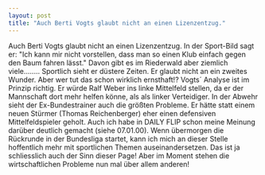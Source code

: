 ```yaml
---
layout: post
title: "Auch Berti Vogts glaubt nicht an einen Lizenzentzug."
---
```


Auch Berti Vogts glaubt nicht an einen Lizenzentzug. In der Sport-Bild sagt er: "Ich kann mir nicht vorstellen, dass man so einen Klub einfach gegen den Baum fahren lässt." Davon gibt es im Riederwald aber ziemlich viele........ Sportlich sieht er düstere Zeiten. Er glaubt nicht an ein zweites Wunder. Aber wer tut das schon wirklich ernsthaft!? Vogts´ Analyse ist im Prinzip richtig. Er würde Ralf Weber ins linke Mittelfeld stellen, da er der Mannschaft dort mehr helfen könne, als als linker Verteidiger. In der Abwehr sieht der Ex-Bundestrainer auch die größten Probleme. Er hätte statt einem neuen Stürmer (Thomas Reichenberger) eher einen defensiven Mittelfeldspieler geholt. Auch ich habe in DAILY FLIP schon meine Meinung darüber deutlich gemacht (siehe 07.01.00). Wenn übermorgen die Rückrunde in der Bundesliga startet, kann ich mich an dieser Stelle hoffentlich mehr mit sportlichen Themen auseinandersetzen. Das ist ja schliesslich auch der Sinn dieser Page! Aber im Moment stehen die wirtschaftlichen Probleme nun mal über allem anderen!
